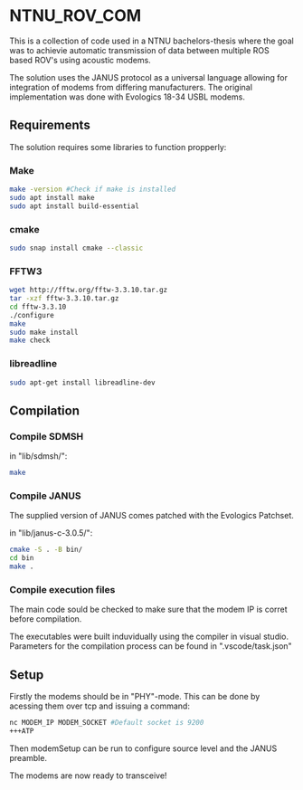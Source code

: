 # NTNU_ROV_COM
This is a collection of code used in a NTNU bachelors-thesis where the goal was to achievie automatic transmission of data between multiple ROS based ROV's using acoustic modems.

The solution uses the JANUS protocol as a universal language allowing for integration of modems from differing manufacturers. The original implementation was done with Evologics 18-34 USBL modems.

## Requirements
The solution requires some libraries to function propperly:

### Make
```bash
make -version #Check if make is installed
sudo apt install make
sudo apt install build-essential
```
### cmake
```bash
sudo snap install cmake --classic
```
### FFTW3
```bash
wget http://fftw.org/fftw-3.3.10.tar.gz
tar -xzf fftw-3.3.10.tar.gz
cd fftw-3.3.10
./configure
make
sudo make install
make check
```

### libreadline
```bash
sudo apt-get install libreadline-dev
```
## Compilation
### Compile SDMSH
in "lib/sdmsh/":
```bash
make
```
### Compile JANUS
The supplied version of JANUS comes patched with the Evologics Patchset.

in "lib/janus-c-3.0.5/":
```bash
cmake -S . -B bin/
cd bin
make .
```

### Compile execution files
The main code sould be checked to make sure that the modem IP is corret before compilation.

The executables were built induvidually using the compiler in visual studio. Parameters for the compilation process can be found in ".vscode/task.json"

## Setup

Firstly the modems should be in "PHY"-mode. This can be done by acessing them over tcp and issuing a command:
```bash
nc MODEM_IP MODEM_SOCKET #Default socket is 9200
+++ATP
```

Then modemSetup can be run to configure source level and the JANUS preamble.

The modems are now ready to transceive!